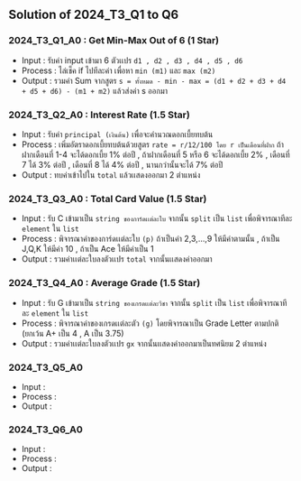 ## Solution of 2024_T3_Q1 to Q6

### 2024_T3_Q1_A0 : Get Min-Max Out of 6 (1 Star)
- Input : รับค่า input เข้ามา 6 ตัวเเปร `d1 , d2 , d3 , d4 , d5 , d6`
- Process : ไล่เช็ค if ไปทีละค่า เพื่อหา `min (m1)` และ `max (m2)`
- Output : รวมค่า Sum จากสูตร `s = ทั้งหมด - min - max = (d1 + d2 + d3 + d4 + d5 + d6) - (m1 + m2)` แล้วส่งค่า s ออกมา
   
### 2024_T3_Q2_A0 : Interest Rate (1.5 Star)
- Input : รับค่า `principal (เงินต้น)` เพื่อจะคำนวณดอกเบี้ยทบต้น
- Process : เพิ่มอัตราดอกเบี้ยทบต้นด้วยสูตร `rate = r/12/100 โดย r เป็นเดือนที่ฝาก` ถ้าฝากเดือนที่ 1-4 จะได้ดอกเบี้ย 1% ต่อปี , ถ้าฝากเดือนที่ 5 หรือ 6 จะได้ดอกเบี้ย 2% , เดือนที่ 7 ได้ 3% ต่อปี , เดือนที่ 8 ได้ 4% ต่อปี , นานกว่านั้นจะได้ 7% ต่อปี
- Output : ทบค่าเข้าไปใน `total` แล้วเเสดงออกมา 2 ตำแหน่ง

### 2024_T3_Q3_A0 : Total Card Value (1.5 Star)
- Input : รับ C เข้ามาเป็น `string ของการ์ดเเต่ละใบ` จากนั้น `split` เป็น `list` เพื่อพิจารณาทีละ `element` ใน `list`
- Process : พิจารณาค่าของการ์ดเเต่ละใบ `(p)` ถ้าเป็นค่า 2,3,...,9 ให้มีค่าตามนั้น , ถ้าเป็น J,Q,K ให้มีค่า 10 , ถ้าเป็น Ace ให้มีค่าเป็น 1
- Output : รวมค่าเเต่ละใบลงตัวเเปร `total` จากนั้นเเสดงค่าออกมา

### 2024_T3_Q4_A0 : Average Grade (1.5 Star)
- Input : รับ G เข้ามาเป็น `string ของเกรดเเต่ละวิชา` จากนั้น `split` เป็น `list` เพื่อพิจารณาทีละ `element` ใน `list`
- Process : พิจารณาค่าของเกรดเเต่ละตัว `(g)` โดยพิจารณาเป็น Grade Letter ตามปกติ (ยกเว้น A+ เป็น 4 , A เป็น 3.75)
- Output : รวมค่าเเต่ละใบลงตัวเเปร `gx` จากนั้นเเสดงค่าออกมาเป็นทศนิยม 2 ตำแหน่ง

### 2024_T3_Q5_A0 
- Input : 
- Process : 
- Output :

### 2024_T3_Q6_A0 
- Input : 
- Process : 
- Output :
